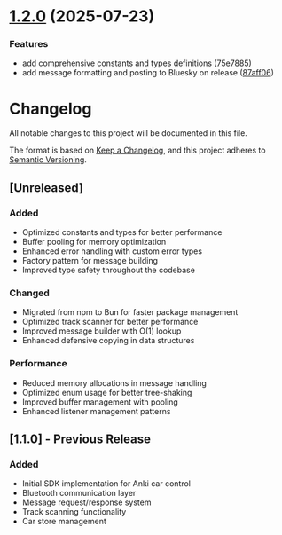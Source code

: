 # [1.2.0](https://github.com/super-anki/anki-sdk/compare/v1.1.0...v1.2.0) (2025-07-23)


### Features

* add comprehensive constants and types definitions ([75e7885](https://github.com/super-anki/anki-sdk/commit/75e7885097c87e7e31afc108aa4425296d1165ed))
* add message formatting and posting to Bluesky on release ([87aff06](https://github.com/super-anki/anki-sdk/commit/87aff062d17468d94120b90cf5da9f004bf9f1f0))

# Changelog

All notable changes to this project will be documented in this file.

The format is based on [Keep a Changelog](https://keepachangelog.com/en/1.0.0/),
and this project adheres to [Semantic Versioning](https://semver.org/spec/v2.0.0.html).

## [Unreleased]

### Added
- Optimized constants and types for better performance
- Buffer pooling for memory optimization
- Enhanced error handling with custom error types
- Factory pattern for message building
- Improved type safety throughout the codebase

### Changed
- Migrated from npm to Bun for faster package management
- Optimized track scanner for better performance
- Improved message builder with O(1) lookup
- Enhanced defensive copying in data structures

### Performance
- Reduced memory allocations in message handling
- Optimized enum usage for better tree-shaking
- Improved buffer management with pooling
- Enhanced listener management patterns

## [1.1.0] - Previous Release

### Added
- Initial SDK implementation for Anki car control
- Bluetooth communication layer
- Message request/response system
- Track scanning functionality
- Car store management
